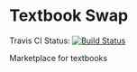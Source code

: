 # Textbook Swap
Travis CI Status: [![Build Status](https://travis-ci.com/uva-cs3240-s20/project-101-textbook-swap.svg?token=TLmEs1yASFdWYyqTLXkm&branch=master)](https://travis-ci.com/uva-cs3240-s20/project-101-textbook-swap)

Marketplace for textbooks

